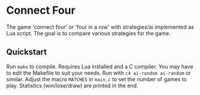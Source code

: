 Connect Four
============

The game 'connect four' or 'four in a row' with strategies/ai implemented as Lua script.  The goal is to compare various strategies for the game.

## Quickstart
Run `make` to compile.  Requires Lua installed and a C compiler.  You may have to edit the Makefile to suit your needs.
Run with `c4 ai-random ai-random` or similar.  Adjust the macro `MATCHES` in `main.c` to set the number of games to play.  Statistics (win/lose/draw) are printed in the end.
